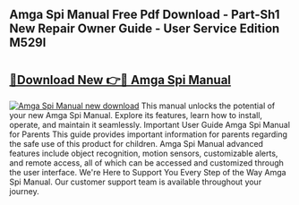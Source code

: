 ## Amga Spi Manual Free Pdf Download - Part-Sh1 New Repair Owner Guide - User Service Edition M529l

# <h2><a href="http://bc28539.oget.top/?id=Amga+Spi+Manual">🔗Download New 👉🔴 Amga Spi Manual</a></h2>

[![Amga Spi Manual new download](https://i.imgur.com/5g1atiW.png)](http://bc28539.oget.top/?id=Amga+Spi+Manual)
This manual unlocks the potential of your new Amga Spi Manual. Explore its features, learn how to install, operate, and maintain it seamlessly. Important User Guide Amga Spi Manual for Parents This guide provides important information for parents regarding the safe use of this product for children. Amga Spi Manual advanced features include object recognition, motion sensors, customizable alerts, and remote access, all of which can be accessed and customized through the user interface. We're Here to Support You Every Step of the Way Amga Spi Manual. Our customer support team is available throughout your journey.
